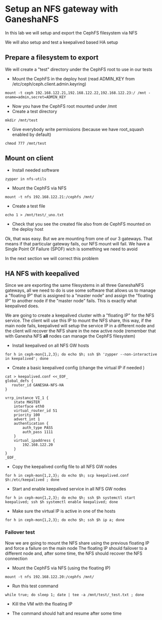 # Setup an NFS gateway with GaneshaNFS

In this lab we will setup and export the CephFS filesystem via NFS

We will also setup and test a keepalived based HA setup

## Prepare a filesystem to export

We will create a "test" directory under the CephFS root to use in our tests

  * Mount the CephFS in the deploy host (read ADMIN_KEY from /etc/ceph/ceph.client.admin.keyring)

```shell
mount -t ceph 192.168.122.21,192.168.122.22,192.168.122.23:/ /mnt -oname=admin,secret=ADMIN_KEY
```

  * Now you have the CephFS root mounted under /mnt
  * Create a test directory

```shell
mkdir /mnt/test
```

  * Give everybody write permissions (because we have root_squash enabled by default)

```shell
chmod 777 /mnt/test
```

## Mount on client

  * Install needed software

```shell
zypper in nfs-utils
```

  * Mount the CephFS via NFS

```shell
mount -t nfs 192.168.122.21:/cephfs /mnt/
```

  * Create a test file

```shell
echo 1 > /mnt/test/_uno.txt
```

  * Check that you see the created file also from de CephFS mounted on the deploy host

Ok, that was easy. But we are mounting from one of our 3 gateways. That means if that particular gateway fails, our NFS mount will fail. We have a Single Point Of Failure (SPOF) wich is something we need to avoid

In the next section we will correct this problem

## HA NFS with keepalived 

Since we are exporting the same filesystems in all three GaneshaNFS gateways, all we need to do is use some software that allows us to manage a "floating IP" that is assigned to a "master node" and assign the "floating IP" to another node if the "master node" fails. This is exactly what keepalived does.

We are going to create a keepalived cluster with a "floating IP" for the NFS service. The client will use this IP to mount the NFS share, this way, if the main node fails, keepalived will setup the service IP in a different node and the client will recover the NFS share in the new active node (remember that with Ganesha NFS **all** nodes can manage the CephFS filesystem)

  * Install keepalived on all NFS GW hosts

```shell
for h in ceph-mon{1,2,3}; do echo $h; ssh $h 'zypper --non-interactive in keepalived'; done
```

  * Create a basic keepalived config (change the virtual IP if needed )

```shell
cat > keepalived.conf <<_EOF_
global_defs {
   router_id GANESHA-NFS-HA
}

vrrp_instance VI_1 {
    state MASTER
    interface eth0
    virtual_router_id 51
    priority 100
    advert_int 1
    authentication {
        auth_type PASS
        auth_pass 1111
    }
    virtual_ipaddress {
        192.168.122.20
    }
}
_EOF_
```

  * Copy the keepalived config file to all NFS GW nodes

```shell
for h in ceph-mon{1,2,3}; do echo $h; scp keepalived.conf $h:/etc/keepalived ; done
```

  * Start and enable keepalived service in all NFS GW nodes

```shell
for h in ceph-mon{1,2,3}; do echo $h; ssh $h systemctl start keepalived; ssh $h systemctl enable keepalived; done
```

  * Make sure the virtual IP is active in one of the hosts

```shell
for h in ceph-mon{1,2,3}; do echo $h; ssh $h ip a; done
```

### Failover test

Now we are going to mount the NFS share using the previous floating IP and force a failure on the main node
The floating IP should failover to a different node and, after some time, the NFS should recover the NFS connection

  * Mount the CephFS via NFS (using the floating IP)

```shell
mount -t nfs 192.168.122.20:/cephfs /mnt/
```

  * Run this test command

```shell
while true; do sleep 1; date | tee -a /mnt/test/_test.txt ; done
```

  * Kill the VM with the floating IP

  * The command should halt and resume after some time

